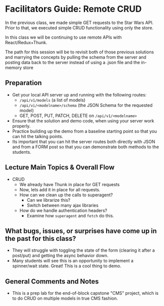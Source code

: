 # Facilitators Guide: Remote CRUD

In the previous class, we made simple GET requests to the Star Wars API. Prior to that, we executed simple CRUD functionality using only the store.

In this class we will be continuing to use remote APIs with React/Redux+Thunk.

The path for this session will be to revisit both of those previous solutions and marrying the concepts by pulling the schema from the server and posting data back to the server instead of using a .json file and the in-memory store


## Preparation

* Get your local API server up and running with the following routes:
  * `/api/v1/models` (a list of models)
  * `/api/vi/<modelname>/schema` (the JSON Schema for the requested model)
  * GET, POST, PUT, PATCH, DELETE on `/api/v1/<modelname>`
* Ensure that the solution and demo code, when using your server work properly.
* Practice building up the demo from a baseline starting point so that you can hit the talking points.
* Its important that you can hit the server routes both directly with JSON and from a FORM post so that you can demonstrate both methods to the students.

## Lecture Main Topics & Overall Flow
* CRUD
  * We already have Thunk in place for GET requests
  * Now, lets add it in place for all requests.
  * How can we clean up the calls to superagent?
    * Can we librarize this?
    * Switch between many ajax libraries
  * How do we handle authentication headers?
    * Examine how `superagent` and `fetch` do this.


## What bugs, issues, or surprises have come up in the past for this class?
* They will struggle with toggling the state of the form (clearing it after a post/put) and getting the async behavior down.
* Many students will see this is an opportunity to implement a spinner/wait state. Great! This is a cool thing to demo.

## General Comments and Notes
* This is a prep lab for the end-of-block capstone "CMS" project, which is to do CRUD on multiple models in true CMS fashion.
